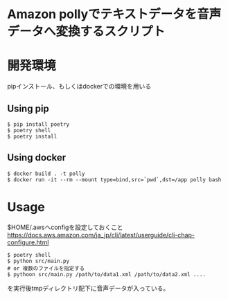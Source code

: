 # Amazon pollyでテキストデータを音声データへ変換するスクリプト

# 開発環境
pipインストール、もしくはdockerでの環境を用いる

## Using pip

```
$ pip install poetry
$ poetry shell
$ poetry install
```

## Using docker

```
$ docker build . -t polly
$ docker run -it --rm --mount type=bind,src=`pwd`,dst=/app polly bash
```

# Usage
$HOME/.awsへconfigを設定しておくこと
https://docs.aws.amazon.com/ja_jp/cli/latest/userguide/cli-chap-configure.html

```
$ poetry shell
$ python src/main.py
# or 複数のファイルを指定する
$ pythoon src/main.py /path/to/data1.xml /path/to/data2.xml ....
```

を実行後tmpディレクトリ配下に音声データが入っている。

